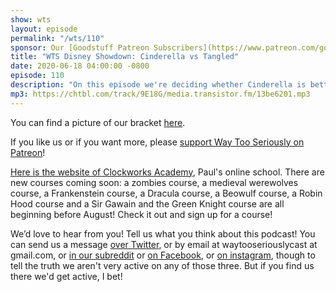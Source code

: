 ```yaml
---
show: wts
layout: episode
permalink: "/wts/110"
sponsor: Our [Goodstuff Patreon Subscribers](https://www.patreon.com/goodstuff) and listeners just like you! Support your favorite podcasts directly to get exclusive unedited episodes and more.
title: "WTS Disney Showdown: Cinderella vs Tangled"
date: 2020-06-18 04:00:00 -0800
episode: 110
description: "On this episode we're deciding whether Cinderella is better than Tangled, or the other way around. I hope you like it!"
mp3: https://chtbl.com/track/9E18G/media.transistor.fm/13be6201.mp3
---
```


You can find a picture of our bracket [here](https://drive.google.com/open?id=15h4mTRg4UiRhs6vcK9kPEnyt0maTp_a7).

If you like us or if you want more, please [support Way Too Seriously on Patreon](https://www.patreon.com/clockworkscast)!

[Here is the website of Clockworks Academy](https://clockworksacademy.com/), Paul's online school. There are new courses coming soon: a zombies course, a medieval werewolves course, a Frankenstein course, a Dracula course, a Beowulf course, a Robin Hood course and a Sir Gawain and the Green Knight course are all beginning before August! Check it out and sign up for a course!

We’d love to hear from you! Tell us what you think about this podcast! You can send us a message [over Twitter](http://www.twitter.com/wtscast), or by email at waytooseriouslycast at gmail.com, or [in our subreddit](https://www.reddit.com/r/Goodstuff_fm/) or [on Facebook](http://www.facebook.com/wtscast), or [on instagram](https://www.instagram.com/waytooseriously/), though to tell the truth we aren't very active on any of those three. But if you find us there we'd get active, I bet!